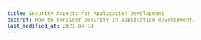 ```yaml
---
title: Security Aspects for Application Development
excerpt: How to consider security in application development.
last_modified_at: 2021-04-13
---
```

